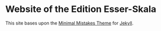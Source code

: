 # Website of the Edition Esser-Skala

This site bases upon the [Minimal Mistakes Theme](https://github.com/mmistakes) for [Jekyll](https://jekyllrb.com/).
